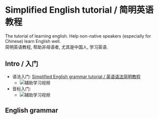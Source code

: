 # Simplified English tutorial / 简明英语教程

The tutorial of learning english. Help non-native speakers (especially for Chinese) learn English well.  
简明英语教程, 帮助非母语者, 尤其是中国人, 学习英语.

## Intro / 入门

- 语法入门: [Simplified English grammar tutorial / 英语语法简明教程](articles/simplified-english-grammar-tutorial.md)
    - ![辅助学习视频]()
- 音标入门: 
    - ![辅助学习视频]()

## English grammar
